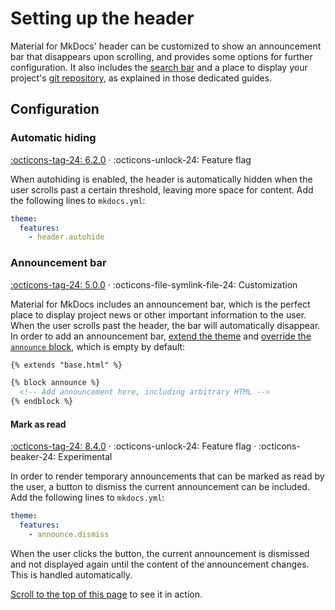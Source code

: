 # Setting up the header

Material for MkDocs' header can be customized to show an announcement bar that 
disappears upon scrolling, and provides some options for further configuration.
It also includes the [search bar] and a place to display your project's
[git repository], as explained in those dedicated guides.

  [search bar]: setting-up-site-search.md
  [git repository]: adding-a-git-repository.md

## Configuration

### Automatic hiding

[:octicons-tag-24: 6.2.0][Automatic hiding support] ·
:octicons-unlock-24: Feature flag

When autohiding is enabled, the header is automatically hidden when the
user scrolls past a certain threshold, leaving more space for content. Add the
following lines to `mkdocs.yml`:

``` yaml
theme:
  features:
    - header.autohide
```

  [Automatic hiding support]: https://github.com/squidfunk/mkdocs-material/releases/tag/6.2.0

### Announcement bar

[:octicons-tag-24: 5.0.0][Announcement bar support] ·
:octicons-file-symlink-file-24: Customization

Material for MkDocs includes an announcement bar, which is the perfect place to
display project news or other important information to the user. When the user
scrolls past the header, the bar will automatically disappear. In order to add
an announcement bar, [extend the theme] and [override the `announce`
block][overriding blocks], which is empty by default:

``` html
{% extends "base.html" %}

{% block announce %}
  <!-- Add announcement here, including arbitrary HTML -->
{% endblock %}
```

  [Announcement bar support]: https://github.com/squidfunk/mkdocs-material/releases/tag/5.0.0
  [extend the theme]: ../customization.md#extending-the-theme
  [overriding blocks]: ../customization.md#overriding-blocks

#### Mark as read

[:octicons-tag-24: 8.4.0][dismiss support] ·
:octicons-unlock-24: Feature flag ·
:octicons-beaker-24: Experimental

In order to render temporary announcements that can be marked as read by the
user, a button to dismiss the current announcement can be included. Add the
following lines to `mkdocs.yml`:

``` yaml
theme:
  features:
    - announce.dismiss
```

When the user clicks the button, the current announcement is dismissed and not
displayed again until the content of the announcement changes. This is handled
automatically.

[Scroll to the top of this page][top] to see it in action.

  [dismiss support]: https://github.com/squidfunk/mkdocs-material/releases/tag/8.4.0
  [top]: #
